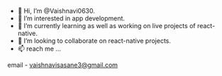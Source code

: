 - 👋 Hi, I’m @Vaishnavi0630.
- 👀 I’m interested in app development.
- 🌱 I’m currently learning as well as working on live projects of react-native.
- 💞️ I’m looking to collaborate on react-native projects.
- 📫 reach me ...

email - vaishnavisasane3@gmail.com

<!---
Vaishnavi0630/Vaishnavi0630 is a ✨ special ✨ repository because its `README.md` (this file) appears on your GitHub profile.
You can click the Preview link to take a look at your changes.
--->
